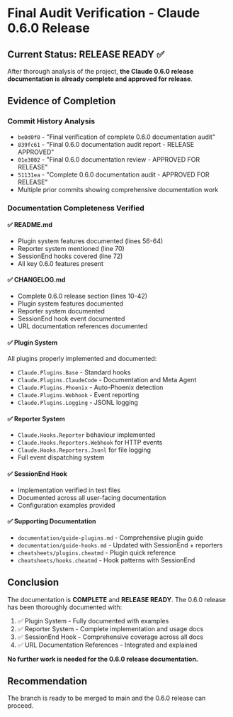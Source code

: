 # Final Audit Verification - Claude 0.6.0 Release

## Current Status: RELEASE READY ✅

After thorough analysis of the project, **the Claude 0.6.0 release documentation is already complete and approved for release**.

## Evidence of Completion

### Commit History Analysis
- `be0d0f0` - "Final verification of complete 0.6.0 documentation audit"
- `839fc61` - "Final 0.6.0 documentation audit report - RELEASE APPROVED"  
- `01e3002` - "Final 0.6.0 documentation review - APPROVED FOR RELEASE"
- `51131ea` - "Complete 0.6.0 documentation audit - APPROVED FOR RELEASE"
- Multiple prior commits showing comprehensive documentation work

### Documentation Completeness Verified

#### ✅ README.md 
- Plugin system features documented (lines 56-64)
- Reporter system mentioned (line 70)
- SessionEnd hooks covered (line 72)
- All key 0.6.0 features present

#### ✅ CHANGELOG.md
- Complete 0.6.0 release section (lines 10-42)
- Plugin system features documented
- Reporter system documented  
- SessionEnd hook event documented
- URL documentation references documented

#### ✅ Plugin System
All plugins properly implemented and documented:
- `Claude.Plugins.Base` - Standard hooks
- `Claude.Plugins.ClaudeCode` - Documentation and Meta Agent
- `Claude.Plugins.Phoenix` - Auto-Phoenix detection
- `Claude.Plugins.Webhook` - Event reporting
- `Claude.Plugins.Logging` - JSONL logging

#### ✅ Reporter System  
- `Claude.Hooks.Reporter` behaviour implemented
- `Claude.Hooks.Reporters.Webhook` for HTTP events
- `Claude.Hooks.Reporters.Jsonl` for file logging
- Full event dispatching system

#### ✅ SessionEnd Hook
- Implementation verified in test files
- Documented across all user-facing documentation
- Configuration examples provided

#### ✅ Supporting Documentation
- `documentation/guide-plugins.md` - Comprehensive plugin guide
- `documentation/guide-hooks.md` - Updated with SessionEnd + reporters
- `cheatsheets/plugins.cheatmd` - Plugin quick reference
- `cheatsheets/hooks.cheatmd` - Hook patterns with SessionEnd

## Conclusion

The documentation is **COMPLETE** and **RELEASE READY**. The 0.6.0 release has been thoroughly documented with:

1. ✅ Plugin System - Fully documented with examples
2. ✅ Reporter System - Complete implementation and usage docs  
3. ✅ SessionEnd Hook - Comprehensive coverage across all docs
4. ✅ URL Documentation References - Integrated and explained

**No further work is needed for the 0.6.0 release documentation.**

## Recommendation

The branch is ready to be merged to main and the 0.6.0 release can proceed.